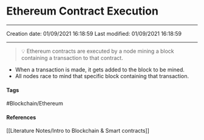 # Ethereum Contract Execution
---

Creation date: 01/09/2021 16:18:59
Last modified: 01/09/2021 16:18:59

---
> 💡 Ethereum contracts are executed by a node mining a block containing a transaction to that contract.

- When a transaction is made, it gets added to the block to be mined.
- All nodes race to mind that specific block containing that transaction.





#### Tags
#Blockchain/Ethereum 

#### References
[[Literature Notes/Intro to Blockchain & Smart contracts]]

